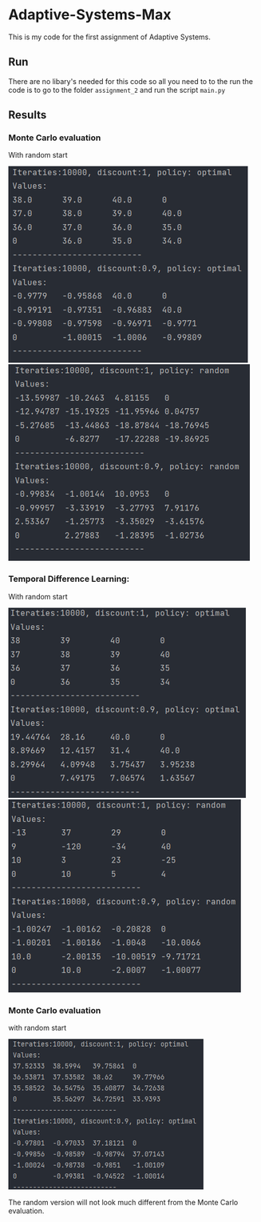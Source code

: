 # Adaptive-Systems-Max
This is my code for the first assignment of Adaptive Systems. 

## Run
There are no libary's needed for this code so all you need to to the run the code is to go to the folder `assignment_2`
and run the script `main.py`

## Results

### Monte Carlo evaluation
With random start 

![mc optimal](https://github.com/Max2411/Adaptive-Systems-Max/blob/main/documentation_assignment_2/monte_carlo_evaluation_opt.PNG)
![mc random](https://github.com/Max2411/Adaptive-Systems-Max/blob/main/documentation_assignment_2/monte_carlo_evaluation_random.PNG)

### Temporal Difference Learning:
With random start 

![td optimal](https://github.com/Max2411/Adaptive-Systems-Max/blob/main/documentation_assignment_2/td_optimal.PNG)
![td random](https://github.com/Max2411/Adaptive-Systems-Max/blob/main/documentation_assignment_2/td_random.PNG)

### Monte Carlo evaluation
with random start

![mc optimal](https://github.com/Max2411/Adaptive-Systems-Max/blob/main/documentation_assignment_2/monte_carlo_control_opt.PNG)

The random version will not look much different from the Monte Carlo evaluation.